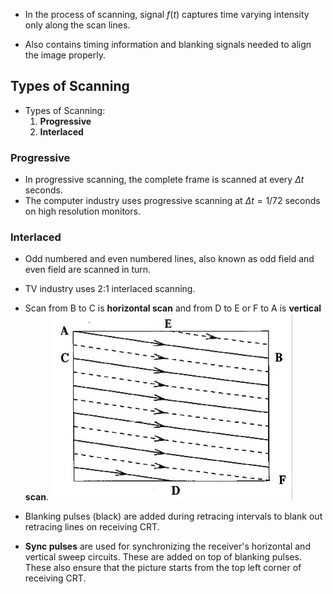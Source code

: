 - In the process of scanning, signal $f(t)$ captures time varying intensity only along the scan lines. 

- Also contains timing information and blanking signals needed to align the image properly.

## Types of Scanning
- Types of Scanning:
	1. **Progressive**
	2. **Interlaced**

### Progressive
- In progressive scanning, the complete frame is scanned at every $\Delta t$ seconds.
- The computer industry uses progressive scanning at $\Delta t = 1/72$ seconds on high resolution monitors.

### Interlaced
- Odd numbered and even numbered lines, also known as odd field and even field are scanned in turn.
- TV industry uses 2:1 interlaced scanning.
- Scan from B to C is **horizontal scan** and from D to E or F to A is **vertical scan**. 
![](../Images/Pasted%20image%2020230315100743.png)

- Blanking pulses (black) are added during retracing intervals to blank out retracing lines on receiving CRT.
- **Sync pulses** are used for synchronizing the receiver's horizontal and vertical sweep circuits. These are added on top of blanking pulses. These also ensure that the picture starts from the top left corner of receiving CRT.
